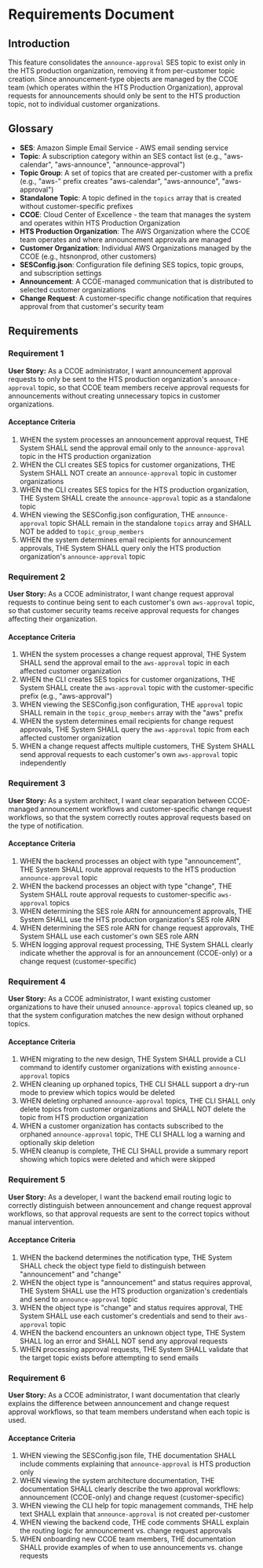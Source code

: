 # Requirements Document

## Introduction

This feature consolidates the `announce-approval` SES topic to exist only in the HTS production organization, removing it from per-customer topic creation. Since announcement-type objects are managed by the CCOE team (which operates within the HTS Production Organization), approval requests for announcements should only be sent to the HTS production topic, not to individual customer organizations.

## Glossary

- **SES**: Amazon Simple Email Service - AWS email sending service
- **Topic**: A subscription category within an SES contact list (e.g., "aws-calendar", "aws-announce", "announce-approval")
- **Topic Group**: A set of topics that are created per-customer with a prefix (e.g., "aws-" prefix creates "aws-calendar", "aws-announce", "aws-approval")
- **Standalone Topic**: A topic defined in the `topics` array that is created without customer-specific prefixes
- **CCOE**: Cloud Center of Excellence - the team that manages the system and operates within HTS Production Organization
- **HTS Production Organization**: The AWS Organization where the CCOE team operates and where announcement approvals are managed
- **Customer Organization**: Individual AWS Organizations managed by the CCOE (e.g., htsnonprod, other customers)
- **SESConfig.json**: Configuration file defining SES topics, topic groups, and subscription settings
- **Announcement**: A CCOE-managed communication that is distributed to selected customer organizations
- **Change Request**: A customer-specific change notification that requires approval from that customer's security team

## Requirements

### Requirement 1

**User Story:** As a CCOE administrator, I want announcement approval requests to only be sent to the HTS production organization's `announce-approval` topic, so that CCOE team members receive approval requests for announcements without creating unnecessary topics in customer organizations.

#### Acceptance Criteria

1. WHEN the system processes an announcement approval request, THE System SHALL send the approval email only to the `announce-approval` topic in the HTS production organization
2. WHEN the CLI creates SES topics for customer organizations, THE System SHALL NOT create an `announce-approval` topic in customer organizations
3. WHEN the CLI creates SES topics for the HTS production organization, THE System SHALL create the `announce-approval` topic as a standalone topic
4. WHEN viewing the SESConfig.json configuration, THE `announce-approval` topic SHALL remain in the standalone `topics` array and SHALL NOT be added to `topic_group_members`
5. WHEN the system determines email recipients for announcement approvals, THE System SHALL query only the HTS production organization's `announce-approval` topic

### Requirement 2

**User Story:** As a CCOE administrator, I want change request approval requests to continue being sent to each customer's own `aws-approval` topic, so that customer security teams receive approval requests for changes affecting their organization.

#### Acceptance Criteria

1. WHEN the system processes a change request approval, THE System SHALL send the approval email to the `aws-approval` topic in each affected customer organization
2. WHEN the CLI creates SES topics for customer organizations, THE System SHALL create the `aws-approval` topic with the customer-specific prefix (e.g., "aws-approval")
3. WHEN viewing the SESConfig.json configuration, THE `approval` topic SHALL remain in the `topic_group_members` array with the "aws" prefix
4. WHEN the system determines email recipients for change request approvals, THE System SHALL query the `aws-approval` topic from each affected customer organization
5. WHEN a change request affects multiple customers, THE System SHALL send approval requests to each customer's own `aws-approval` topic independently

### Requirement 3

**User Story:** As a system architect, I want clear separation between CCOE-managed announcement workflows and customer-specific change request workflows, so that the system correctly routes approval requests based on the type of notification.

#### Acceptance Criteria

1. WHEN the backend processes an object with type "announcement", THE System SHALL route approval requests to the HTS production `announce-approval` topic
2. WHEN the backend processes an object with type "change", THE System SHALL route approval requests to customer-specific `aws-approval` topics
3. WHEN determining the SES role ARN for announcement approvals, THE System SHALL use the HTS production organization's SES role ARN
4. WHEN determining the SES role ARN for change request approvals, THE System SHALL use each customer's own SES role ARN
5. WHEN logging approval request processing, THE System SHALL clearly indicate whether the approval is for an announcement (CCOE-only) or a change request (customer-specific)

### Requirement 4

**User Story:** As a CCOE administrator, I want existing customer organizations to have their unused `announce-approval` topics cleaned up, so that the system configuration matches the new design without orphaned topics.

#### Acceptance Criteria

1. WHEN migrating to the new design, THE System SHALL provide a CLI command to identify customer organizations with existing `announce-approval` topics
2. WHEN cleaning up orphaned topics, THE CLI SHALL support a dry-run mode to preview which topics would be deleted
3. WHEN deleting orphaned `announce-approval` topics, THE CLI SHALL only delete topics from customer organizations and SHALL NOT delete the topic from HTS production organization
4. WHEN a customer organization has contacts subscribed to the orphaned `announce-approval` topic, THE CLI SHALL log a warning and optionally skip deletion
5. WHEN cleanup is complete, THE CLI SHALL provide a summary report showing which topics were deleted and which were skipped

### Requirement 5

**User Story:** As a developer, I want the backend email routing logic to correctly distinguish between announcement and change request approval workflows, so that approval requests are sent to the correct topics without manual intervention.

#### Acceptance Criteria

1. WHEN the backend determines the notification type, THE System SHALL check the object type field to distinguish between "announcement" and "change"
2. WHEN the object type is "announcement" and status requires approval, THE System SHALL use the HTS production organization's credentials and send to `announce-approval` topic
3. WHEN the object type is "change" and status requires approval, THE System SHALL use each customer's credentials and send to their `aws-approval` topic
4. WHEN the backend encounters an unknown object type, THE System SHALL log an error and SHALL NOT send any approval requests
5. WHEN processing approval requests, THE System SHALL validate that the target topic exists before attempting to send emails

### Requirement 6

**User Story:** As a CCOE administrator, I want documentation that clearly explains the difference between announcement and change request approval workflows, so that team members understand when each topic is used.

#### Acceptance Criteria

1. WHEN viewing the SESConfig.json file, THE documentation SHALL include comments explaining that `announce-approval` is HTS production only
2. WHEN viewing the system architecture documentation, THE documentation SHALL clearly describe the two approval workflows: announcement (CCOE-only) and change request (customer-specific)
3. WHEN viewing the CLI help for topic management commands, THE help text SHALL explain that `announce-approval` is not created per-customer
4. WHEN viewing the backend code, THE code comments SHALL explain the routing logic for announcement vs. change request approvals
5. WHEN onboarding new CCOE team members, THE documentation SHALL provide examples of when to use announcements vs. change requests
